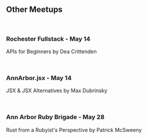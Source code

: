 ## Other Meetups
<br/>

### Rochester Fullstack - May 14
APIs for Beginners by Dea Crittenden

<br/>

### AnnArbor.jsx - May 14
JSX & JSX Alternatives by Max Dubrinsky

<br/>

### Ann Arbor Ruby Brigade - May 28
Rust from a Rubyist's Perspective by Patrick McSweeny
<br/>
